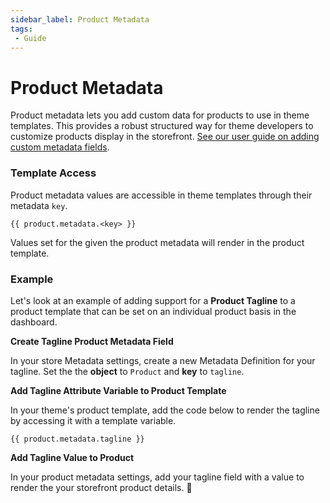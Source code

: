 ```yaml
---
sidebar_label: Product Metadata
tags:
 - Guide
---
```


# Product Metadata

Product metadata lets you add custom data for products to use in theme templates. This provides a robust structured way for theme developers to customize products display in the storefront. [See our user guide on adding custom metadata fields](https://docs.29next.com/build-a-store/technical-settings/metadata-fields).


### Template Access

Product metadata values are accessible in theme templates through their metadata `key`.

```django
{{ product.metadata.<key> }}
```

Values set for the given the product metadata will render in the product template.

### Example

Let's look at an example of adding support for a **Product Tagline** to a product template that can be set on an individual product basis in the dashboard.

**Create Tagline Product Metadata Field**

In your store Metadata settings, create a new Metadata Definition for your tagline. Set the the **object** to `Product` and **key** to `tagline`.

**Add Tagline Attribute Variable to Product Template**

In your theme's product template, add the code below to render the tagline by accessing it with a template variable.

```django
{{ product.metadata.tagline }}
```

**Add Tagline Value to Product**

In your product metadata settings, add your tagline field with a value to render the your storefront product details. :clap:


